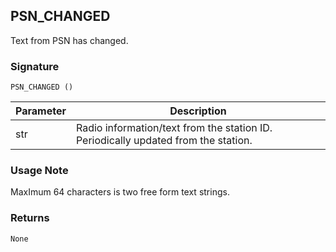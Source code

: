 ## PSN\_CHANGED

Text from PSN has changed.

### Signature

`PSN_CHANGED ()`


| Parameter | Description |
| --- | --- |
| str | Radio information/text from the station ID. Periodically updated from the station. |


### Usage Note

MaxImum 64 characters is two free form text strings.


### Returns

`None`